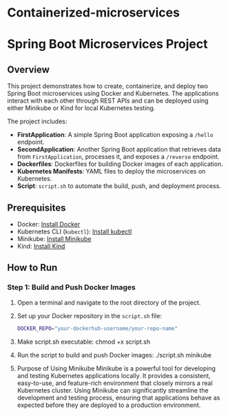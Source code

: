 # Containerized-microservices

# Spring Boot Microservices Project

## Overview

This project demonstrates how to create, containerize, and deploy two Spring Boot microservices using Docker and Kubernetes. The applications interact with each other through REST APIs and can be deployed using either Minikube or Kind for local Kubernetes testing.

The project includes:
- **FirstApplication**: A simple Spring Boot application exposing a `/hello` endpoint.
- **SecondApplication**: Another Spring Boot application that retrieves data from `FirstApplication`, processes it, and exposes a `/reverse` endpoint.
- **Dockerfiles**: Dockerfiles for building Docker images of each application.
- **Kubernetes Manifests**: YAML files to deploy the microservices on Kubernetes.
- **Script**: `script.sh` to automate the build, push, and deployment process.


## Prerequisites

- Docker: [Install Docker](https://www.docker.com/get-started)
- Kubernetes CLI (`kubectl`): [Install kubectl](https://kubernetes.io/docs/tasks/tools/)
- Minikube: [Install Minikube](https://minikube.sigs.k8s.io/docs/start/)
- Kind: [Install Kind](https://kind.sigs.k8s.io/docs/user/quick-start/)

## How to Run

### Step 1: Build and Push Docker Images

1. Open a terminal and navigate to the root directory of the project.
2. Set up your Docker repository in the `script.sh` file:
   ```bash
   DOCKER_REPO="your-dockerhub-username/your-repo-name"
   
3. Make script.sh executable:
chmod +x script.sh

4. Run the script to build and push Docker images:
   ./script.sh minikube

5. Purpose of Using Minikube
  Minikube is a powerful tool for developing and testing Kubernetes applications locally. It provides a consistent, easy-to-use, and feature-rich environment that closely mirrors a real Kubernetes cluster. 
  Using Minikube can significantly streamline the development and testing process, ensuring that applications behave as expected before they are deployed to a production environment.




